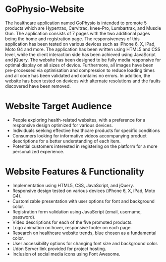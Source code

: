 ﻿# GoPhysio-Website
The healthcare application named GoPhysio is intended to promote 5 products which are 
Hypertrax, Cervitrac, knee-Pro, Lumbartrax, and Muscle Gun. The application consists of 7 
pages with the two additional pages being the home and registration page. The 
responsiveness of this application has been tested on various devices such as iPhone 6, X, 
iPad, Moto G4 and more. The application has been written using HTML5 and CSS level, while 
the client interaction side has been achieved using JavaScript and jQuery.
The website has been designed to be fully media responsive for optimal display on all sizes of 
device. Furthermore, all images have been pre-processed via optimisation and compression 
to reduce loading times and all code has been validated and contains no errors. 
In addition, the website has been tested on devices with alternate resolutions and the faults 
discovered have been removed.

# Website Target Audience
- People exploring health-related websites, with a preference for a responsive design optimized for various devices.
- Individuals seeking effective healthcare products for specific conditions
- Consumers looking for informative videos accompanying product descriptions for a better understanding of each item.
- Potential customers interested in registering on the platform for a more personalized experience.

# Website Features & Functionality 
- Implementation using HTML5, CSS, JavaScript, and jQuery.
- Responsive design tested on various devices (iPhone 6, X, iPad, Moto G4).
- Customizable presentation with user options for font and background color.
- Registration form validation using JavaScript (email, username, password).
- Video descriptions for each of the five promoted products.
- Logo animation on hover, responsive footer on each page.
- Research on healthcare website trends, blue chosen as a fundamental color.
- User accessibility options for changing font size and background color.
- Udon Server link provided for project hosting.
- Inclusion of social media icons using Font Awesome.

